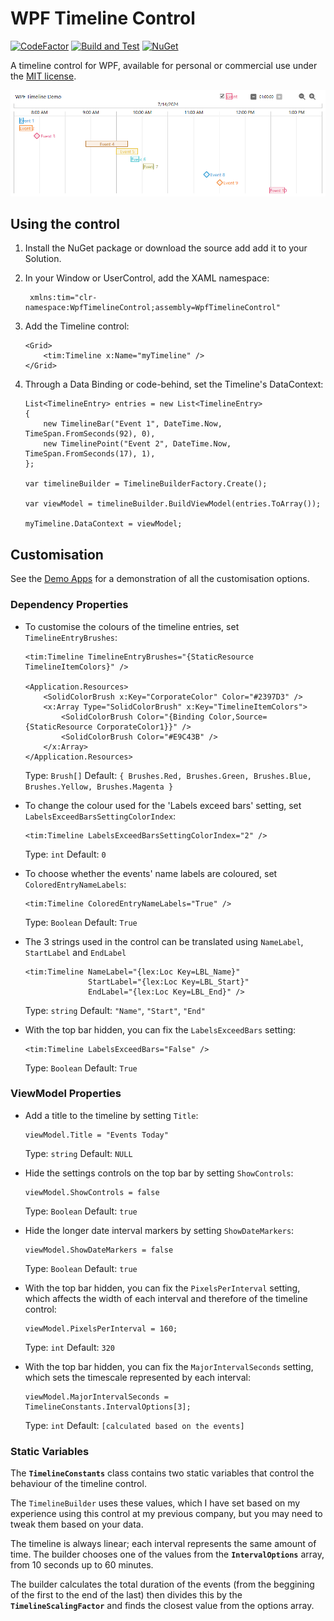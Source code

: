 # WPF Timeline Control
[![CodeFactor](https://www.codefactor.io/repository/github/llane12/wpf-timeline/badge)](https://www.codefactor.io/repository/github/llane12/wpf-timeline)
[![Build and Test](https://github.com/llane12/wpf-timeline/actions/workflows/build.yaml/badge.svg)](https://github.com/llane12/wpf-timeline/actions/workflows/build.yaml)
[![NuGet](https://img.shields.io/nuget/v/WPFTimelineControl)](https://www.nuget.org/packages/WPFTimelineControl)

A timeline control for WPF, available for personal or commercial use under the [MIT license](LICENSE).

![](Preview.png)

## Using the control

1. Install the NuGet package or download the source add add it to your Solution.
1. In your Window or UserControl, add the XAML namespace:

        xmlns:tim="clr-namespace:WpfTimelineControl;assembly=WpfTimelineControl"

1. Add the Timeline control:

       <Grid>
           <tim:Timeline x:Name="myTimeline" />
       </Grid>

1. Through a Data Binding or code-behind, set the Timeline's DataContext:

       List<TimelineEntry> entries = new List<TimelineEntry>
       {
           new TimelineBar("Event 1", DateTime.Now, TimeSpan.FromSeconds(92), 0),
           new TimelinePoint("Event 2", DateTime.Now, TimeSpan.FromSeconds(17), 1),
       };

       var timelineBuilder = TimelineBuilderFactory.Create();

       var viewModel = timelineBuilder.BuildViewModel(entries.ToArray());

       myTimeline.DataContext = viewModel;

## Customisation
See the [Demo Apps](/DemoApps) for a demonstration of all the customisation options.

### Dependency Properties

- To customise the colours of the timeline entries, set `TimelineEntryBrushes`:

      <tim:Timeline TimelineEntryBrushes="{StaticResource TimelineItemColors}" />

      <Application.Resources>
          <SolidColorBrush x:Key="CorporateColor" Color="#2397D3" />
          <x:Array Type="SolidColorBrush" x:Key="TimelineItemColors">
              <SolidColorBrush Color="{Binding Color,Source={StaticResource CorporateColor1}}" />
              <SolidColorBrush Color="#E9C43B" />
          </x:Array>
      </Application.Resources>

  Type: `Brush[]` Default: `{ Brushes.Red, Brushes.Green, Brushes.Blue, Brushes.Yellow, Brushes.Magenta }`

- To change the colour used for the 'Labels exceed bars' setting, set `LabelsExceedBarsSettingColorIndex`:

      <tim:Timeline LabelsExceedBarsSettingColorIndex="2" />

  Type: `int` Default: `0`

- To choose whether the events' name labels are coloured, set `ColoredEntryNameLabels`:

      <tim:Timeline ColoredEntryNameLabels="True" />

  Type: `Boolean` Default: `True`

- The 3 strings used in the control can be translated using `NameLabel`, `StartLabel` and `EndLabel`

      <tim:Timeline NameLabel="{lex:Loc Key=LBL_Name}"
                    StartLabel="{lex:Loc Key=LBL_Start}"
                    EndLabel="{lex:Loc Key=LBL_End}" />

  Type: `string` Default: `"Name"`, `"Start"`, `"End"`

- With the top bar hidden, you can fix the `LabelsExceedBars` setting:

      <tim:Timeline LabelsExceedBars="False" />

  Type: `Boolean` Default: `True`

### ViewModel Properties

- Add a title to the timeline by setting `Title`:

      viewModel.Title = "Events Today"

  Type: `string` Default: `NULL`

- Hide the settings controls on the top bar by setting `ShowControls`:

      viewModel.ShowControls = false

  Type: `Boolean` Default: `true`

- Hide the longer date interval markers by setting `ShowDateMarkers`:

      viewModel.ShowDateMarkers = false

  Type: `Boolean` Default: `true`

- With the top bar hidden, you can fix the `PixelsPerInterval` setting, which affects the width of each interval and therefore of the timeline control:

      viewModel.PixelsPerInterval = 160;
  
  Type: `int` Default: `320`

- With the top bar hidden, you can fix the `MajorIntervalSeconds` setting, which sets the timescale represented by each interval:

      viewModel.MajorIntervalSeconds = TimelineConstants.IntervalOptions[3];
  
  Type: `int` Default: `[calculated based on the events]`

### Static Variables

The **`TimelineConstants`** class contains two static variables that control the behaviour of the timeline control.

The `TimelineBuilder` uses these values, which I have set based on my experience using this control at my previous company, but you may need to tweak them based on your data.

The timeline is always linear; each interval represents the same amount of time. The builder chooses one of the values from the **`IntervalOptions`** array, from 10 seconds up to 60 minutes.

The builder calculates the total duration of the events (from the beggining of the first to the end of the last) then divides this by the **`TimelineScalingFactor`** and finds the closest value from the options array.
